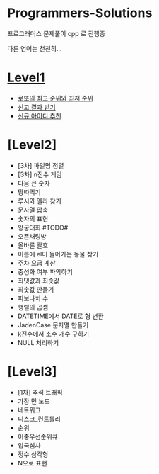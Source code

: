 # Programmers-Solutions

프로그래머스 문제풀이
cpp 로 진행중

다른 언어는 천천히...

# [Level1](https://github.com/dkdlqoddi/Programmers-Solutions/tree/main/Level1 "Level1")
* [로또의 최고 순위와 최저 순위](https://github.com/dkdlqoddi/Programmers-Solutions/tree/main/Level1/%EB%A1%9C%EB%98%90%EC%9D%98_%EC%B5%9C%EA%B3%A0_%EC%88%9C%EC%9C%84%EC%99%80_%EC%B5%9C%EC%A0%80_%EC%88%9C%EC%9C%84 "로또의 최고 순위와 최저 순위")
* [신고 결과 받기](https://github.com/dkdlqoddi/Programmers-Solutions/tree/main/Level1/%EC%8B%A0%EA%B3%A0_%EA%B2%B0%EA%B3%BC_%EB%B0%9B%EA%B8%B0 "신고 결과 받기")
* [신규 아이디 추천](https://github.com/dkdlqoddi/Programmers-Solutions/tree/main/Level1/%EC%8B%A0%EA%B7%9C_%EC%95%84%EC%9D%B4%EB%94%94_%EC%B6%94%EC%B2%9C "신규 아이디 추천")

# [Level2]
* [3차] 파일명 정렬
* [3차] n진수 게임
* 다음 큰 숫자
* 땅따먹기
* 루시와 엘라 찾기
* 문자열 압축
* 숫자의 표현
* 양궁대회 #TODO#
* 오픈채팅방
* 올바른 괄호
* 이름에 el이 들어가는 동물 찾기
* 주차 요금 계산
* 중성화 여부 파악하기
* 최댓값과 최솟값
* 최솟값 만들기
* 피보나치 수
* 행렬의 곱셈
* DATETIME에서 DATE로 형 변환
* JadenCase 문자열 만들기
* k진수에서 소수 개수 구하기
* NULL 처리하기

# [Level3]
* [1차] 추석 트래픽
* 가장 먼 노드
* 네트워크
* 디스크_컨트롤러
* 순위
* 이중우선순위큐
* 입국심사
* 정수 삼각형
* N으로 표현